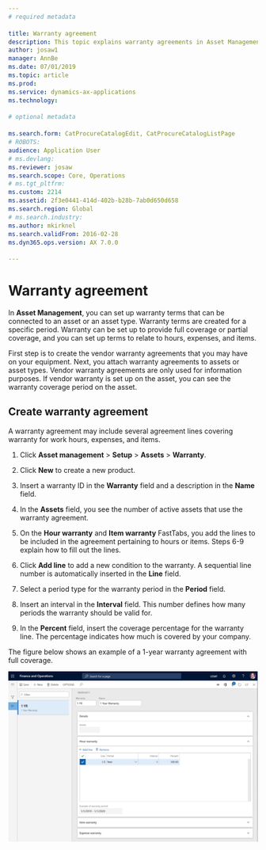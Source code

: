 ```yaml
---
# required metadata

title: Warranty agreement
description: This topic explains warranty agreements in Asset Management.
author: josaw1
manager: AnnBe
ms.date: 07/01/2019
ms.topic: article
ms.prod: 
ms.service: dynamics-ax-applications
ms.technology: 

# optional metadata

ms.search.form: CatProcureCatalogEdit, CatProcureCatalogListPage
# ROBOTS: 
audience: Application User
# ms.devlang: 
ms.reviewer: josaw
ms.search.scope: Core, Operations
# ms.tgt_pltfrm: 
ms.custom: 2214
ms.assetid: 2f3e0441-414d-402b-b28b-7ab0d650d658
ms.search.region: Global
# ms.search.industry: 
ms.author: mkirknel
ms.search.validFrom: 2016-02-28
ms.dyn365.ops.version: AX 7.0.0

---
```


# Warranty agreement

In **Asset Management**, you can set up warranty terms that can be connected to an asset or an asset type. Warranty terms are created for a specific period. Warranty can be set up to provide full coverage or partial coverage, and you can set up terms to relate to hours, expenses, and items.

First step is to create the vendor warranty agreements that you may have on your equipment. Next, you attach warranty agreements to assets or asset types. Vendor warranty agreements are only used for information purposes. If vendor warranty is set up on the asset, you can see the warranty coverage period on the asset.

## Create warranty agreement

A warranty agreement may include several agreement lines covering warranty for work hours, expenses, and items.

1. Click **Asset management** > **Setup** > **Assets** > **Warranty**.

2. Click **New** to create a new product.

3. Insert a warranty ID in the **Warranty** field and a description in the **Name** field.

4. In the **Assets** field, you see the number of active assets that use the warranty agreement.

5. On the **Hour warranty** and **Item warranty** FastTabs, you add the lines to be included in the agreement pertaining to hours or items. Steps 6-9 explain how to fill out the lines.

6. Click **Add line** to add a new condition to the warranty. A sequential line number is automatically inserted in the **Line** field.

7. Select a period type for the warranty period in the **Period** field.

8. Insert an interval in the **Interval** field. This number defines how many periods the warranty should be valid for.

9. In the **Percent** field, insert the coverage percentage for the warranty line. The percentage indicates how much is covered by your company.


The figure below shows an example of a 1-year warranty agreement with full coverage.

![Figure 1](media/01-warranty.png)

